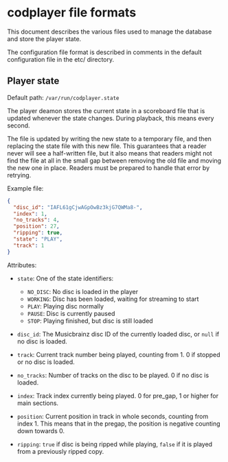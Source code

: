 codplayer file formats
======================

This document describes the various files used to manage the database
and store the player state.

The configuration file format is described in comments in the default
configuration file in the etc/ directory.


Player state
------------

Default path: `/var/run/codplayer.state`

The player deamon stores the current state in a scoreboard file that
is updated whenever the state changes.  During playback, this means
every second.

The file is updated by writing the new state to a temporary file, and
then replacing the state file with this new file.  This guarantees
that a reader never will see a half-written file, but it also means
that readers might not find the file at all in the small gap between
removing the old file and moving the new one in place.  Readers must
be prepared to handle that error by retrying.


Example file:

```json
{
  "disc_id": "IAFL61gCjwAGpOwBz3kjG7QWMa8-", 
  "index": 1, 
  "no_tracks": 4, 
  "position": 27, 
  "ripping": true, 
  "state": "PLAY", 
  "track": 1
}
```

Attributes:

* `state`: One of the state identifiers:
  * `NO_DISC`: No disc is loaded in the player
  * `WORKING`: Disc has been loaded, waiting for streaming to start
  * `PLAY`:    Playing disc normally
  * `PAUSE`:   Disc is currently paused
  * `STOP`:    Playing finished, but disc is still loaded

* `disc_id`: The Musicbrainz disc ID of the currently loaded disc,
  or `null` if no disc is loaded.

* `track`: Current track number being played, counting from 1. 0 if
  stopped or no disc is loaded.

* `no_tracks`: Number of tracks on the disc to be played. 0 if no disc is loaded.

* `index`: Track index currently being played. 0 for pre_gap, 1 or
  higher for main sections.

* `position`: Current position in track in whole seconds, counting
  from index 1.  This means that in the pregap, the position is
  negative counting down towards 0.

* `ripping`: `true` if disc is being ripped while playing, `false` if
   it is played from a previously ripped copy.

